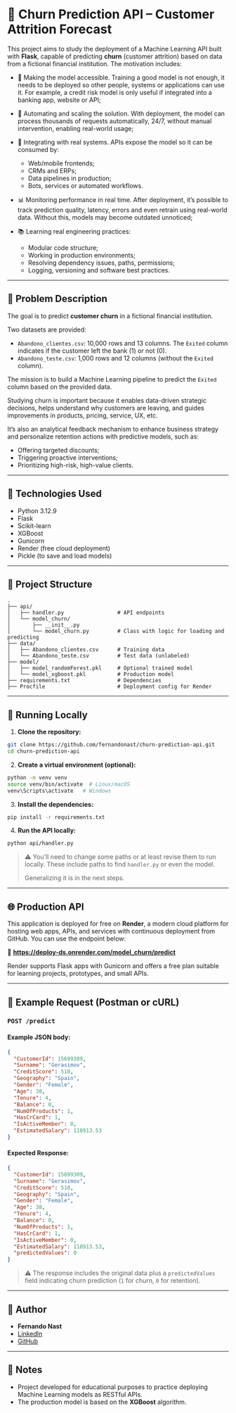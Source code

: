 # 💼 Churn Prediction API – Customer Attrition Forecast

This project aims to study the deployment of a Machine Learning API built with **Flask**, capable of predicting **churn** (customer attrition) based on data from a fictional financial institution. The motivation includes:

- 🚀 Making the model accessible. Training a good model is not enough, it needs to be deployed so other people, systems or applications can use it. For example, a credit risk model is only useful if integrated into a banking app, website or API;
  
- 🔁 Automating and scaling the solution. With deployment, the model can process thousands of requests automatically, 24/7, without manual intervention, enabling real-world usage;
   
- 🔄 Integrating with real systems. APIs expose the model so it can be consumed by:
  - Web/mobile frontends;
  - CRMs and ERPs;
  - Data pipelines in production;
  - Bots, services or automated workflows.

- 📊 Monitoring performance in real time. After deployment, it’s possible to track prediction quality, latency, errors and even retrain using real-world data. Without this, models may become outdated unnoticed;

- 📚 Learning real engineering practices:
  - Modular code structure;
  - Working in production environments;
  - Resolving dependency issues, paths, permissions;
  - Logging, versioning and software best practices.

---

## 🧠 Problem Description

The goal is to predict **customer churn** in a fictional financial institution.

Two datasets are provided:

- `Abandono_clientes.csv`: 10,000 rows and 13 columns. The `Exited` column indicates if the customer left the bank (1) or not (0).
- `Abandono_teste.csv`: 1,000 rows and 12 columns (without the `Exited` column).

The mission is to build a Machine Learning pipeline to predict the `Exited` column based on the provided data.

Studying churn is important because it enables data-driven strategic decisions, helps understand why customers are leaving, and guides improvements in products, pricing, service, UX, etc.

It’s also an analytical feedback mechanism to enhance business strategy and personalize retention actions with predictive models, such as:
- Offering targeted discounts;
- Triggering proactive interventions;
- Prioritizing high-risk, high-value clients.

---

## 🧰 Technologies Used

- Python 3.12.9
- Flask
- Scikit-learn
- XGBoost
- Gunicorn
- Render (free cloud deployment)
- Pickle (to save and load models)

---

## 📁 Project Structure

```
.
├── api/
│   ├── handler.py                 # API endpoints
│   └── model_churn/
│       ├── __init__.py
│       └── model_churn.py         # Class with logic for loading and predicting
├── data/
│   ├── Abandono_clientes.csv      # Training data
│   └── Abandono_teste.csv         # Test data (unlabeled)
├── model/
│   ├── model_randomForest.pkl     # Optional trained model
│   └── model_xgboost.pkl          # Production model
├── requirements.txt               # Dependencies
├── Procfile                       # Deployment config for Render
```

---

## 🔧 Running Locally

1. **Clone the repository:**

```bash
git clone https://github.com/fernandonast/churn-prediction-api.git
cd churn-prediction-api
```

2. **Create a virtual environment (optional):**

```bash
python -m venv venv
source venv/bin/activate  # Linux/macOS
venv\Scripts\activate   # Windows
```

3. **Install the dependencies:**

```bash
pip install -r requirements.txt
```

4. **Run the API locally:**

```bash
python api/handler.py
```
> ⚠️ You'll need to change some paths or at least revise them to run locally. These include paths to find `handler.py` or even the model. 
> 
> Generalizing it is in the next steps.
---

## 🌐 Production API

This application is deployed for free on **Render**, a modern cloud platform for hosting web apps, APIs, and services with continuous deployment from GitHub. You can use the endpoint below:

🔗 **https://deploy-ds.onrender.com/model_churn/predict**

Render supports Flask apps with Gunicorn and offers a free plan suitable for learning projects, prototypes, and small APIs.

---

## 🧪 Example Request (Postman or cURL)

### `POST /predict`

#### Example JSON body:

```json
{
  "CustomerId": 15699309,
  "Surname": "Gerasimov",
  "CreditScore": 510,
  "Geography": "Spain",
  "Gender": "Female",
  "Age": 38,
  "Tenure": 4,
  "Balance": 0,
  "NumOfProducts": 1,
  "HasCrCard": 1,
  "IsActiveMember": 0,
  "EstimatedSalary": 118913.53
}
```

#### Expected Response:

```json
{
  "CustomerId": 15699309,
  "Surname": "Gerasimov",
  "CreditScore": 510,
  "Geography": "Spain",
  "Gender": "Female",
  "Age": 38,
  "Tenure": 4,
  "Balance": 0,
  "NumOfProducts": 1,
  "HasCrCard": 1,
  "IsActiveMember": 0,
  "EstimatedSalary": 118913.53,
  "predictedValues": 0
}
```

> ⚠️ The response includes the original data plus a `predictedValues` field indicating churn prediction (`1` for churn, `0` for retention).

---

## 🧑 Author

- **Fernando Nast**
- [LinkedIn](https://www.linkedin.com/in/fernandonast)
- [GitHub](https://github.com/fernandonast)

---

## 📌 Notes

- Project developed for educational purposes to practice deploying Machine Learning models as RESTful APIs.
- The production model is based on the **XGBoost** algorithm.